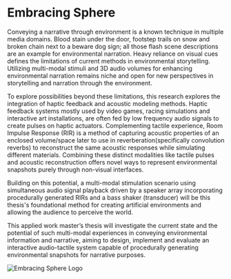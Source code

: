 # Embracing Sphere

Conveying a narrative through environment is a known technique in multiple media domains. Blood stain under the door, footstep trails on snow and broken chain next to a beware dog sign; all those flash scene descriptions are an example for environmental narration. Heavy reliance on visual cues defines the limitations of current methods in environmental storytelling. Utilizing multi-modal stimuli and 3D audio volumes for enhancing environmental narration remains niche and open for new perspectives in storytelling and narration through the environment. 

To explore possibilities beyond these limitations, this research explores the integration of haptic feedback and acoustic modeling methods. Haptic feedback systems mostly used by video games, racing simulations and interactive art installations, are often fed by low frequency audio signals to create pulses on haptic actuators. Complementing tactile experience, Room Impulse Response (RIR) is a method of capturing acoustic properties of an enclosed volume/space later to use in reverberation(specifically convolution reverbs) to reconstruct the same acoustic responses while simulating different materials. Combining these distinct modalities like tactile pulses and acoustic reconstruction offers novel ways to represent environmental snapshots purely through non-visual interfaces.

Building on this potential, a multi-modal stimulation scenario using simultaneous audio signal playback driven by a speaker array incorporating procedurally generated RIRs and a bass shaker (transducer) will be this thesis's foundational method for creating artificial environments and allowing the audience to perceive the world.

This applied work master’s thesis will investigate the current state and the potential of such multi-modal experiences in conveying environmental information and narrative, aiming to design, implement and evaluate an interactive audio-tactile system capable of procedurally generating environmental snapshots for narrative purposes.

![Embracing Sphere Logo](images/logo_embrace_sphere.png "Embracing Sphere Logo")